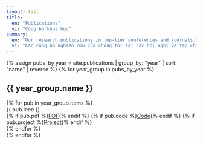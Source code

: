```yaml
---
layout: list
title:
  en: "Publications"
  vi: "Công bố khoa học"
summary:
  en: "Our research publications in top-tier conferences and journals."
  vi: "Các công bố nghiên cứu của chúng tôi tại các hội nghị và tạp chí hàng đầu."
---
```


{% assign pubs_by_year = site.publications | group_by: "year" | sort: "name" | reverse %}
{% for year_group in pubs_by_year %}
  <section class="publications-year">
    <h2>{{ year_group.name }}</h2>
    <div class="publications-list">
      {% for pub in year_group.items %}
        <div class="publication-item">
          <div class="pub-citation">{{ pub.ieee }}</div>
          <div class="pub-links">
            {% if pub.pdf %}<a href="{{ pub.pdf }}" class="btn btn-sm" target="_blank">PDF</a>{% endif %}
            {% if pub.code %}<a href="{{ pub.code }}" class="btn btn-sm btn-outline" target="_blank">Code</a>{% endif %}
            {% if pub.project %}<a href="{{ '/research/projects/' | append: pub.project | append: '/' | relative_url }}" class="btn btn-sm btn-outline">Project</a>{% endif %}
          </div>
        </div>
      {% endfor %}
    </div>
  </section>
{% endfor %}